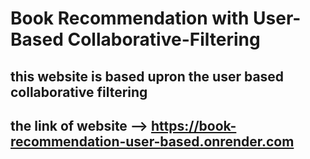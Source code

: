 # Book Recommendation with User-Based Collaborative-Filtering
## this website is based upron the user based collaborative filtering
## the link of website --> https://book-recommendation-user-based.onrender.com